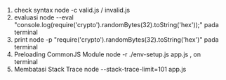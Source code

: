 1. check syntax
 node -c valid.js / invalid.js 
2. evaluasi
 node --eval "console.log(require('crypto').randomBytes(32).toString('hex'));" pada terminal
3. print 
node -p "require('crypto').randomBytes(32).toString('hex')" pada terminal
4. Preloading CommonJS Module 
node -r ./env-setup.js app.js , on terminal
5. Membatasi Stack Trace
node --stack-trace-limit=101 app.js